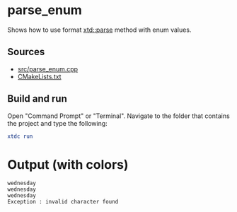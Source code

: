 # parse_enum

Shows how to use format [xtd::parse<enum>](https://gammasoft71.github.io/xtd/reference_guides/latest/group__xtd__core.html#gaf38b51b1a3c788f678bb6e89f7694ee4) method with enum values.

## Sources

* [src/parse_enum.cpp](src/parse_enum.cpp)
* [CMakeLists.txt](CMakeLists.txt)

## Build and run

Open "Command Prompt" or "Terminal". Navigate to the folder that contains the project and type the following:

```cmake
xtdc run
```

# Output (with colors)

```
wednesday
wednesday
wednesday
Exception : invalid character found
```

